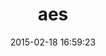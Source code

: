 ---
layout: post
title:  "aes"
repo:   "chicks/aes"
date:   2015-02-18 16:59:23
gemurl: http://github.com/chicks/aes
---